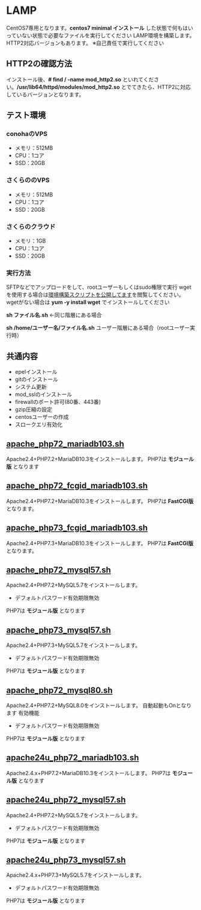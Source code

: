 # LAMP
CentOS7専用となります。**centos7 minimal インストール** した状態で何もはいっていない状態で必要なファイルを実行してください
LAMP環境を構築します。HTTP2対応バージョンもあります。
※自己責任で実行してください


## HTTP2の確認方法

インストール後、**# find / -name mod_http2.so** といれてください。**/usr/lib64/httpd/modules/mod_http2.so** とでてきたら、HTTP2に対応しているバージョンとなります。

## テスト環境
### conohaのVPS
* メモリ：512MB
* CPU：1コア
* SSD：20GB

### さくらののVPS
* メモリ：512MB
* CPU：1コア
* SSD：20GB

### さくらのクラウド
* メモリ：1GB
* CPU：1コア
* SSD：20GB

### 実行方法
SFTPなどでアップロードをして、rootユーザーもしくはsudo権限で実行
wgetを使用する場合は[環境構築スクリプトを公開してます](https://www.logw.jp/cloudserver/8886.html)を閲覧してください。
wgetがない場合は **yum -y install wget** でインストールしてください

**sh ファイル名.sh** ←同じ階層にある場合

**sh /home/ユーザー名/ファイル名.sh** ユーザー階層にある場合（rootユーザー実行時）

## 共通内容
* epelインストール
* gitのインストール
* システム更新
* mod_sslのインストール
* firewallのポート許可(80番、443番)
* gzip圧縮の設定
* centosユーザーの作成
* スロークエリ有効化


## [apache_php72_mariadb103.sh](https://github.com/site-lab/lamp/blob/master/apache_php72_mariadb103.sh)
Apache2.4+PHP7.2+MariaDB10.3をインストールします。
PHP7は **モジュール版** となります

## [apache_php72_fcgid_mariadb103.sh](https://github.com/site-lab/lamp/blob/master/apache_php72_fcgid_mariadb103.sh)
Apache2.4+PHP7.2+MariaDB10.3をインストールします。
PHP7は **FastCGI版** となります。

## [apache_php73_fcgid_mariadb103.sh](https://github.com/site-lab/lamp/blob/master/apache_php73_fcgid_mariadb103.sh)
Apache2.4+PHP7.3+MariaDB10.3をインストールします。
PHP7は **FastCGI版** となります。



## [apache_php72_mysql57.sh](https://github.com/site-lab/lamp/blob/master/apache_php72_mysql57.sh)
Apache2.4+PHP7.2+MySQL5.7をインストールします。
* デフォルトパスワード有効期限無効

PHP7は **モジュール版** となります

## [apache_php73_mysql57.sh](https://github.com/site-lab/lamp/blob/master/apache_php73_mysql57.sh)
Apache2.4+PHP7.3+MySQL5.7をインストールします。
* デフォルトパスワード有効期限無効

PHP7は **モジュール版** となります


## [apache_php72_mysql80.sh](https://github.com/site-lab/lamp/blob/master/apache_php72_mysql80.sh)
Apache2.4+PHP7.2+MySQL8.0をインストールします。
自動起動もOnとなります
有効機能
* デフォルトパスワード有効期限無効

PHP7は **モジュール版** となります

## [apache24u_php72_mariadb103.sh](https://github.com/site-lab/lamp/blob/master/apache24_php72_mariadb103.sh)
Apache2.4.x+PHP7.2+MariaDB10.3をインストールします。
PHP7は **モジュール版** となります

## [apache24u_php72_mysql57.sh](https://github.com/site-lab/lamp/blob/master/apache24u_php72_mysql57.sh)
Apache2.4+PHP7.2+MySQL5.7をインストールします。
* デフォルトパスワード有効期限無効

PHP7は **モジュール版** となります

## [apache24u_php73_mysql57.sh](https://github.com/site-lab/lamp/blob/master/apache24u_php73_mysql57.sh)
Apache2.4.x+PHP7.3+MySQL5.7をインストールします。
* デフォルトパスワード有効期限無効

PHP7は **モジュール版** となります
